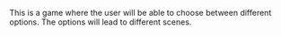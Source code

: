 This is a game where the user will be able to choose 
between different options. 
The options will lead to different scenes.
